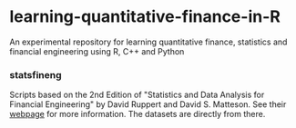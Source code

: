 # learning-quantitative-finance-in-R
An experimental repository for learning quantitative finance, statistics and financial engineering using R, C++ and Python

### statsfineng
Scripts based on the 2nd Edition of "Statistics and Data Analysis for Financial Engineering" by David Ruppert and David S. Matteson. See their [webpage](https://people.orie.cornell.edu/davidr/SDAFE2/index.html) for more information. The datasets are directly from there.
